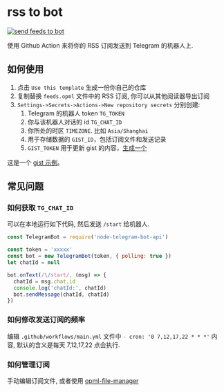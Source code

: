 # rss to bot

[![send feeds to bot](https://github.com/hyoban/rss-to-bot/actions/workflows/main.yml/badge.svg)](https://github.com/hyoban/rss-to-bot/actions/workflows/main.yml)

使用 Github Action 来将你的 RSS 订阅发送到 Telegram 的机器人上.

## 如何使用

1. 点击 `Use this template` 生成一份你自己的仓库
2. 复制替换 `feeds.opml` 文件中的 RSS 订阅, 你可以从其他阅读器导出订阅
3. `Settings->Secrets->Actions->New repository secrets` 分别创建:
    1. Telegram 的机器人 token `TG_TOKEN`
    2. 你与该机器人对话的 id `TG_CHAT_ID`
    3. 你所处的时区 `TIMEZONE`. 比如 `Asia/Shanghai`
    4. 用于存储数据的 `GIST_ID`，包括订阅文件和发送记录
    5. `GIST_TOKEN` 用于更新 gist 的内容，[生成一个](https://github.com/settings/tokens/new?scopes=gist)

这是一个 [gist 示例](https://gist.github.com/hyoban/4be1f8948a571a2a467cb1608b5185e6)。

## 常见问题

### 如何获取 `TG_CHAT_ID`

可以在本地运行如下代码, 然后发送 `/start` 给机器人.

```js
const TelegramBot = require('node-telegram-bot-api')

const token = 'xxxxx'
const bot = new TelegramBot(token, { polling: true })
let chatId = null

bot.onText(/\/start/, (msg) => {
  chatId = msg.chat.id
  console.log('chatId:', chatId)
  bot.sendMessage(chatId, chatId)
})
```

### 如何修改发送订阅的频率

编辑 `.github/workflows/main.yml` 文件中 `- cron: '0 7,12,17,22 * * *'` 内容, 默认的含义是每天 7,12,17,22 点会执行.


### 如何管理订阅

手动编辑订阅文件, 或者使用 [opml-file-manager](./packages/opml-file-manager/README.md)
